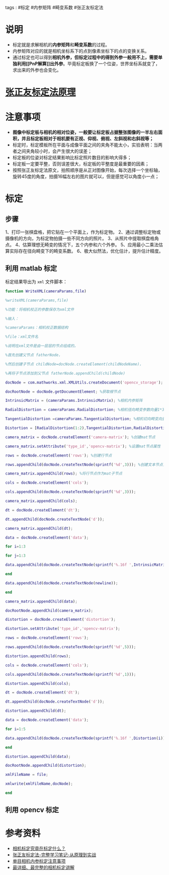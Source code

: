 tags : #标定 #内参矩阵 #畸变系数 #张正友标定法

# 说明

* 标定就是求解相机的**内参矩阵**和**畸变系数**的过程。
* 内参矩阵对应的就是相机坐标系下的点到像素坐标下的点的变换关系。
* 通过标定也可以得到**相机外参，但标定过程中的得到外参一般用不上，需要单独利用[[PnP解算]]出外参**。毕竟标定板换了一个位姿，世界坐标系就变了，求出来的外参也会变化。

# [张正友标定法原理](https://zhuanlan.zhihu.com/p/136827980)

# 注意事项

- **图像中标定板与相机的相对位姿，一般要让标定板占据整张图像的一半左右面积，并且标定板相对于相机要有正视、仰视、俯视、左斜视和右斜视等；**
- 标定时，标定模板所在平面与成像平面之间的夹角不能太小，实验表明：当两者之间夹角较小时，会产生很大的误差；
- 标定板的位姿对标定结果影响比标定照片数目的影响大得多；
- 标定板一定要平整，否则误差很大，标定板的平整度是最重要的因素；
- 按照张正友标定法原文，拍照顺序是从正对图像开始，每次选择一个坐标轴，旋转45度的角度，拍摄16幅左右的图片就可以，但是感觉可以角度小一点；

# 标定

## 步骤

1、打印一张棋盘格，把它贴在一个平面上，作为标定物。
2、通过调整标定物或摄像机的方向，为标定物拍摄一些不同方向的照片。
3、从照片中提取棋盘格角点。
4、估算理想无畸变的情况下，五个内参和六个外参。
5、应用最小二乘法估算实际存在径向畸变下的畸变系数。
6、极大似然法，优化估计，提升估计精度。

## 利用 matlab 标定

标定结果导出为 `xml` 文件脚本：
```matlab
function WriteXML(cameraParams,file)

%writeXML(cameraParams,file)

%功能：将相机校正的参数保存为xml文件

%输入：

%cameraParams：相机校正数据结构

%file：xml文件名

%说明在xml文件是由一层层的节点组成的。

%首先创建父节点 fatherNode，

%然后创建子节点 childNode=docNode.createElement(childNodeName)，

%再将子节点添加到父节点 fatherNode.appendChild(childNode)

docNode = com.mathworks.xml.XMLUtils.createDocument('opencv_storage'); %创建xml文件对象

docRootNode = docNode.getDocumentElement; %获取根节点

IntrinsicMatrix = (cameraParams.IntrinsicMatrix); %相机内参矩阵

RadialDistortion = cameraParams.RadialDistortion; %相机径向畸变参数向量1*3

TangentialDistortion =cameraParams.TangentialDistortion; %相机切向畸变向量1*2

Distortion = [RadialDistortion(1:2),TangentialDistortion,RadialDistortion(3)]; %构成opencv中的畸变系数向量[k1,k2,p1,p2,k3]

camera_matrix = docNode.createElement('camera-matrix'); %创建mat节点

camera_matrix.setAttribute('type_id','opencv-matrix'); %设置mat节点属性

rows = docNode.createElement('rows'); %创建行节点

rows.appendChild(docNode.createTextNode(sprintf('%d',3))); %创建文本节点，并作为行的子节点

camera_matrix.appendChild(rows); %将行节点作为mat子节点

cols = docNode.createElement('cols');

cols.appendChild(docNode.createTextNode(sprintf('%d',3)));

camera_matrix.appendChild(cols);

dt = docNode.createElement('dt');

dt.appendChild(docNode.createTextNode('d'));

camera_matrix.appendChild(dt);

data = docNode.createElement('data');

for i=1:3

for j=1:3

data.appendChild(docNode.createTextNode(sprintf('%.16f ',IntrinsicMatrix(j,i))));

end

data.appendChild(docNode.createTextNode(newline));

end

camera_matrix.appendChild(data);

docRootNode.appendChild(camera_matrix);

distortion = docNode.createElement('distortion');

distortion.setAttribute('type_id','opencv-matrix');

rows = docNode.createElement('rows');

rows.appendChild(docNode.createTextNode(sprintf('%d',5)));

distortion.appendChild(rows);

cols = docNode.createElement('cols');

cols.appendChild(docNode.createTextNode(sprintf('%d',1)));

distortion.appendChild(cols);

dt = docNode.createElement('dt');

dt.appendChild(docNode.createTextNode('d'));

distortion.appendChild(dt);

data = docNode.createElement('data');

for i=1:5

data.appendChild(docNode.createTextNode(sprintf('%.16f ',Distortion(i))));

end

distortion.appendChild(data);

docRootNode.appendChild(distortion);

xmlFileName = file;

xmlwrite(xmlFileName,docNode);

end
```

## 利用 opencv 标定

# 参考资料

- [相机标定究竟在标定什么？](https://zhuanlan.zhihu.com/p/30813733)
- [张正友标定法-完整学习笔记-从原理到实战](https://zhuanlan.zhihu.com/p/136827980)
- [单目相机内参标定注意事项](https://blog.csdn.net/zhuoyueljl/article/details/89509623)
- [最详细、最完整的相机标定讲解](https://blog.csdn.net/a083614/article/details/78579163)